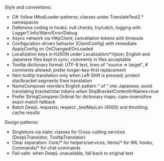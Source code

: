 Style and conventions:
- C#: follow tModLoader patterns; classes under TranslateTest2.* namespaces
- Defensive coding in hooks: null checks, try/catch, logging with Logger?.Info/Warn/Error/Debug
- Async network via HttpClient; cancellation tokens with timeouts
- Configuration-driven behavior (ClientConfig) with immediate ApplyConfig on OnChanged/OnLoaded
- Localization keys in HJSON under Localization/*.hjson; English and Japanese files kept in sync; comments in files acceptable
- Tooltip dictionary format: UTF-8 text, lines of "source => target", # comments allowed; prefer longer-key-first replacement
- Item tooltip translation only when Left Shift is pressed; protect star/bracket segments from translation
- NameComposer reorders English pattern "<prefixes> <base> of <suffixes>" into Japanese; avoid translating bracket/star tokens when SkipBracketContentInNames=true
- Prefer StringComparer.Ordinal for dictionary maps; case-insensitive exact-match fallback
- Batch DeepL requests; respect _textMaxLen (4000) and throttling; cache results

Design patterns:
- Singletons via static classes for Cross-cutting services (DeepLTranslator, TooltipTranslator)
- Clear separation: Core/* for helpers/services, Items/* for tML hooks, Commands/* for chat commands
- Fail-safe: when DeepL unavailable, fall back to original text
